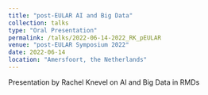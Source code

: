 ```yaml
---
title: "post-EULAR AI and Big Data"
collection: talks
type: "Oral Presentation"
permalink: /talks/2022-06-14-2022_RK_pEULAR
venue: "post-EULAR Symposium 2022"
date: 2022-06-14
location: "Amersfoort, the Netherlands"
---
```


Presentation by Rachel Knevel on AI and Big Data in RMDs
